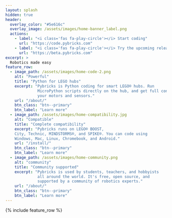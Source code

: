 ```yaml
---
layout: splash
hidden: true
header:
  overlay_color: "#5e616c"
  overlay_image: /assets/images/home-banner_label.png
  actions:
    - label: "<i class='fas fa-play-circle'></i> Start coding"
      url: "https://code.pybricks.com"
    - label: "<i class='fas fa-play-circle'></i> Try the upcoming release!"
      url: "https://beta.pybricks.com"
excerpt: >
  Robotics made easy
feature_row:
  - image_path: /assets/images/home-code-2.png
    alt: "Powerful"
    title: "Python for LEGO hubs"
    excerpt: "Pybricks is Python coding for smart LEGO® hubs. Run
              MicroPython scripts directly on the hub, and get full control of
              your motors and sensors."
    url: "/about/"
    btn_class: "btn--primary"
    btn_label: "Learn more"
  - image_path: /assets/images/home-compatibility.jpg
    alt: "Compatible"
    title: "Complete compatibility"
    excerpt: "Pybricks runs on LEGO® BOOST,
    City, Technic, MINDSTORMS®, and SPIKE®. You can code using
    Windows, Mac, Linux, Chromebook, and Android."
    url: "/install/"
    btn_class: "btn--primary"
    btn_label: "Learn more"
  - image_path: /assets/images/home-community.png
    alt: "community"
    title: "Community supported"
    excerpt: "Pybricks is used by students, teachers, and hobbyists
              all around the world. It's free, open source, and 
              supported by a community of robotics experts."
    url: "/about/"
    btn_class: "btn--primary"
    btn_label: "Learn more"      
---
```


{% include feature_row %}
